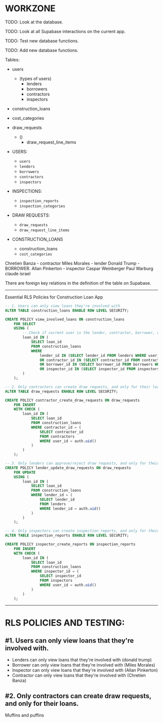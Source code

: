 # WORKZONE 

TODO: Look at the database. 

TODO: Look at all Supabase interactions on the current app. 

TODO: Test new database functions. 

TODO: Add new database functions. 


Tables: 
- users
  - (types of users)
    - lenders
    - borrowers
    - contractors
    - inspectors
- construction_loans
- cost_categories
- draw_requests
  - ()
    - draw_request_line_items



- USERS: 
  - `users`
  - `lenders`
  - `borrowers`
  - `contractors`
  - `inspectors`
- INSPECTIONS: 
  - `inspection_reports`
  - `inspection_categories`
- DRAW REQUESTS: 
  - `draw_requests`
  - `draw_request_line_items`
- CONSTRUCTION_LOANS
  - construction_loans
  - `cost_categories`



Chretien Banza - contractor
Miles Morales - lender
Donald Trump - BORROWER. 
Allan Pinkerton - inspector
Caspar Weinberger 
Paul Warburg
claude
israel 


There are foreign key relations in the definition of the table on Supabase. 




-------------

Essential RLS Policies for Construction Loan App

```sql
-- 1. Users can only view loans they're involved with
ALTER TABLE construction_loans ENABLE ROW LEVEL SECURITY;

CREATE POLICY view_involved_loans ON construction_loans
    FOR SELECT
    USING (
        -- Check if current user is the lender, contractor, borrower, or inspector for this loan
        loan_id IN (
            SELECT loan_id 
            FROM construction_loans
            WHERE 
                lender_id IN (SELECT lender_id FROM lenders WHERE user_id = auth.uid())
                OR contractor_id IN (SELECT contractor_id FROM contractors WHERE user_id = auth.uid())
                OR borrower_id IN (SELECT borrower_id FROM borrowers WHERE user_id = auth.uid())
                OR inspector_id IN (SELECT inspector_id FROM inspectors WHERE user_id = auth.uid())
        )
    );

-- 2. Only contractors can create draw requests, and only for their loans
ALTER TABLE draw_requests ENABLE ROW LEVEL SECURITY;

CREATE POLICY contractor_create_draw_requests ON draw_requests
    FOR INSERT
    WITH CHECK (
        loan_id IN (
            SELECT loan_id 
            FROM construction_loans 
            WHERE contractor_id = (
                SELECT contractor_id 
                FROM contractors 
                WHERE user_id = auth.uid()
            )
        )
    );

-- 3. Only lenders can approve/reject draw requests, and only for their loans
CREATE POLICY lender_update_draw_requests ON draw_requests
    FOR UPDATE
    USING (
        loan_id IN (
            SELECT loan_id 
            FROM construction_loans 
            WHERE lender_id = (
                SELECT lender_id 
                FROM lenders 
                WHERE lender_id = auth.uid()
            )
        )
    );

-- 4. Only inspectors can create inspection reports, and only for their assigned loans
ALTER TABLE inspection_reports ENABLE ROW LEVEL SECURITY;

CREATE POLICY inspector_create_reports ON inspection_reports
    FOR INSERT
    WITH CHECK (
        loan_id IN (
            SELECT loan_id 
            FROM construction_loans 
            WHERE inspector_id = (
                SELECT inspector_id 
                FROM inspectors 
                WHERE user_id = auth.uid()
            )
        )
    );
```


------------------------

# RLS POLICIES AND TESTING: 
   
## #1. Users can only view loans that they're involved with. 

- Lenders can only view loans that they're involved with (donald trump)
- Borrower can only view loans that they're involved with (Miles Morales)
- Inspector can only view loans that they're involved with (Allan Pinkerton)
- Contractor can only view loans that they're involved with (Chretien Banza)


## #2. Only contractors can create draw requests, and only for their loans. 

Muffins and puffins
